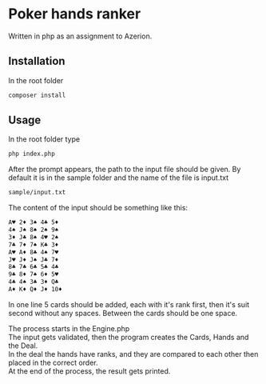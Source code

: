 # Poker hands ranker

Written in php as an assignment to Azerion.

## Installation
In the root folder
```bash
composer install
```

## Usage

In the root folder type
```bash
php index.php
```
After the prompt appears, the path to the input file should be given.
By default it is in the sample folder and the name of the file is input.txt

```bash
sample/input.txt
```

The content of the input should be something like this:
```bash
A♥ 2♦ 3♠ 4♣ 5♦
4♠ J♠ 8♠ 2♠ 9♠
3♦ J♣ 8♠ 4♥ 2♠
7♣ 7♦ 7♠ K♣ 3♦
A♥ A♦ 8♣ 4♠ 7♥
J♥ J♦ J♠ J♣ 7♦
8♣ 7♣ 6♣ 5♣ 4♣
9♣ 8♦ 7♠ 6♦ 5♥
4♣ 4♠ 3♣ 3♦ Q♣
A♦ K♦ Q♦ J♦ 10♦
```
In one line 5 cards should be added, each with it's rank first, then it's suit second without any spaces. Between the cards should be one space.

The process starts in the Engine.php  
The input gets validated, then the program creates the Cards, Hands and the Deal.  
In the deal the hands have ranks, and they are compared to each other then placed in the correct order.  
At the end of the process, the result gets printed.
